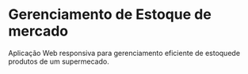 # Gerenciamento de Estoque de mercado

Aplicação Web responsiva para gerenciamento eficiente de estoquede produtos de um supermecado.
